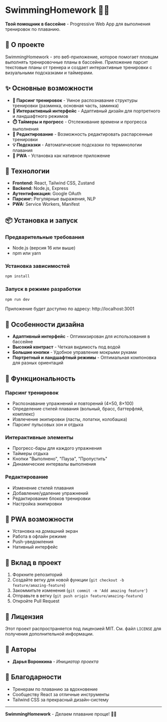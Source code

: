 # SwimmingHomework 🏊‍♂️

**Твой помощник в бассейне** - Progressive Web App для выполнения тренировок по плаванию.

## 🎯 О проекте

SwimmingHomework - это веб-приложение, которое помогает пловцам выполнять тренировочные планы в бассейне. Приложение парсит текстовые планы от тренера и создает интерактивные тренировки с визуальными подсказками и таймерами.

## ✨ Основные возможности

- **📝 Парсинг тренировок** - Умное распознавание структуры тренировки (разминка, основная часть, заминка)
- **🎯 Интерактивный интерфейс** - Адаптивный дизайн для портретного и ландшафтного режимов
- **⏱️ Таймеры и прогресс** - Отслеживание времени и прогресса выполнения
- **🔧 Редактирование** - Возможность редактировать распарсенные тренировки
- **💡 Подсказки** - Автоматические подсказки по терминологии плавания
- **📱 PWA** - Установка как нативное приложение

## 🚀 Технологии

- **Frontend:** React, Tailwind CSS, Zustand
- **Backend:** Node.js, Express
- **Аутентификация:** Google OAuth
- **Парсинг:** Регулярные выражения, NLP
- **PWA:** Service Workers, Manifest

## 📦 Установка и запуск

### Предварительные требования
- Node.js (версия 16 или выше)
- npm или yarn

### Установка зависимостей
```bash
npm install
```

### Запуск в режиме разработки
```bash
npm run dev
```

Приложение будет доступно по адресу: http://localhost:3001

## 🎨 Особенности дизайна

- **Адаптивный интерфейс** - Оптимизирован для использования в бассейне
- **Высокий контраст** - Четкая видимость под водой
- **Большие кнопки** - Удобное управление мокрыми руками
- **Портретный и ландшафтный режимы** - Оптимальная компоновка для разных ориентаций

## 🔧 Функциональность

### Парсинг тренировок
- Распознавание упражнений и повторений (4×50, 8×100)
- Определение стилей плавания (вольный, брасс, баттерфляй, комплекс)
- Извлечение экипировки (ласты, лопатки, колобашка)
- Парсинг пульсовых зон и отдыха

### Интерактивные элементы
- Прогресс-бары для каждого упражнения
- Таймеры отдыха
- Кнопки "Выполнено", "Пауза", "Пропустить"
- Динамические интервалы выполнения

### Редактирование
- Изменение стилей плавания
- Добавление/удаление упражнений
- Редактирование блоков тренировки
- Настройка экипировки

## 📱 PWA возможности

- Установка на домашний экран
- Работа в офлайн режиме
- Push-уведомления
- Нативный интерфейс

## 🤝 Вклад в проект

1. Форкните репозиторий
2. Создайте ветку для новой функции (`git checkout -b feature/amazing-feature`)
3. Закоммитьте изменения (`git commit -m 'Add amazing feature'`)
4. Отправьте в ветку (`git push origin feature/amazing-feature`)
5. Откройте Pull Request

## 📄 Лицензия

Этот проект распространяется под лицензией MIT. См. файл `LICENSE` для получения дополнительной информации.

## 👥 Авторы

- **Дарья Воронкина** - *Инициатор проекта*

## 🙏 Благодарности

- Тренерам по плаванию за вдохновение
- Сообществу React за отличные инструменты
- Tailwind CSS за прекрасный дизайн-систему

---

**SwimmingHomework** - Делаем плавание проще! 🏊‍♀️
